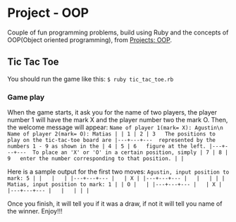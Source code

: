 #  Project - OOP

Couple of fun programming problems, build using Ruby and the concepts of OOP(Object oriented programming), from [Projects: OOP](http://www.theodinproject.com/ruby-programming/oop).

## Tic Tac Toe

You should run the game like this: `$ ruby tic_tac_toe.rb `

### Game play

When the game starts, it ask you for the name of two players, the player number 1 will have the mark X and the player number two the mark O.
Then, the welcome message will appear: 
`
Name of player 1(mark= X): Agustin\n
Name of player 2(mark= O): Matias
|
| 1 | 2 | 3   The positions to play on the tic-tac-toe board are
|---+---+---  represented by the numbers 1 - 9 as shown in the
| 4 | 5 | 6   figure at the left.
|---+---+---  To place an 'X' or 'O' in a certain position, simply
| 7 | 8 | 9   enter the number corresponding to that position.
|
|
`

Here is a sample output for the first two moves:
`
Agustin, input position to mark: 5
   |
   |   |   |
   |---+---+---
   |   | X |
   |---+---+---
   |   |   |
   |
   |
Matias, input position to mark: 1
   |
   | O |   |
   |---+---+---
   |   | X |
   |---+---+---
   |   |   |
   |
   |
`

Once you finish, it will tell you if it was a draw, if not it will tell you name of the winner. Enjoy!!!
